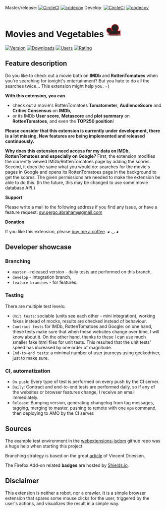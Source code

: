 Master/release: [![CircleCI](https://circleci.com/gh/gergooo/MoviesAndVegetables/tree/master.svg?style=svg&circle-token=deac9a2ced9ed3937ff44eb0f9cf3f63aa6bff08)](https://circleci.com/gh/gergooo/workflows/MoviesAndVegetables/tree/master) [![codecov](https://codecov.io/gh/gergooo/MoviesAndVegetables/branch/master/graph/badge.svg?token=nUY2twqHRv)](https://codecov.io/gh/gergooo/MoviesAndVegetables/branch/master)
Develop: [![CircleCI](https://circleci.com/gh/gergooo/MoviesAndVegetables/tree/develop.svg?style=svg&circle-token=deac9a2ced9ed3937ff44eb0f9cf3f63aa6bff08)](https://circleci.com/gh/gergooo/workflows/MoviesAndVegetables/tree/develop) [![codecov](https://codecov.io/gh/gergooo/MoviesAndVegetables/branch/develop/graph/badge.svg?token=nUY2twqHRv)](https://codecov.io/gh/gergooo/MoviesAndVegetables/branch/develop)

# Movies and Vegetables ![Icon](src/icons/icon-48.png)

[![Version](https://img.shields.io/amo/v/movies-and-vegetables)](https://addons.mozilla.org/hu/firefox/addon/movies-and-vegetables/)
[![Downloads](https://img.shields.io/amo/dw/movies-and-vegetables)](https://addons.mozilla.org/hu/firefox/addon/movies-and-vegetables/)
[![Users](https://img.shields.io/amo/users/movies-and-vegetables)](https://addons.mozilla.org/hu/firefox/addon/movies-and-vegetables/)
[![Rating](https://img.shields.io/amo/rating/movies-and-vegetables)](https://addons.mozilla.org/hu/firefox/addon/movies-and-vegetables/)

## Feature description

Do you like to check out a movie both on <b>IMDb</b> and <b>RottenTomatoes</b> when you're searching for tonight's entertainment? But you hate to do all the searches twice... This extension might help you. =)

<b>With this extension, you can</b>

- check out a movie's RottenTomatoes <b>Tomatometer</b>, <b>AudienceScore</b> and <b>Critics Consensus</b> on <b>IMDb</b>,
- or its IMDb <b>User score</b>, <b>Metascore</b> and <b>plot summary</b> on <b>RottenTomatoes</b>, and even the <b>TOP250 position</b>!

<b>Please consider that this extension is currently under development, there is a lot missing. New features are being implemented and released continuously.</b>

<b>Why does this extension need access for my data on IMDb, RottenTomatoes and especially on Google?</b>
First, the extension modifies the currently viewed IMDb/RottenTomatoes page by adding the scores.
Second, it does the same what you would do: searches for the movie's pages in Google and opens its RottenTomatoes page in the background to get the scores. The given permissions are needed to make the extension be able to do this. (In the future, this may be changed to use some movie database API.)

<b>Support</b>

Please write a mail to the following address if you find any issue, or have a feature request: sw.gergo.abraham@gmail.com

<b>Donation</b>

If you like this extension, please <a href="https://www.buymeacoffee.com/gergoabraham">buy me a coffee</a>. ◕ ◡ ◕

## Developer showcase

### Branching

- `master` - released version - daily tests are performed on this branch,
- `develop` - integration branch,
- `feature branches` - for features.

### Testing

There are multiple test levels:

- `Unit tests`: sociable (units see each other - mini integration), working fakes instead of mocks, results are checked instead of behaviour.
- `Contract tests` for IMDb, RottenTomatoes and Google: on one hand, these tests make sure that when these websites change over time, I will know about it. On the other hand, thanks to these I can use much smaller fake html files for unit tests. This resulted that the unit tests' speed has increased by one order of magnitude.
- `End-to-end tests`: a minimal number of user journeys using geckodriver, just to make sure.

### CI, automatization

- `On push`: Every type of test is performed on every push by the CI server.
- `Daily`: Contract and end-to-end tests are performed daily, so if any of the websites or browser features change, I receive an email immediately.
- `Release`: Bumping version, generating changelog from tag messages, tagging, merging to master, pushing to remote with one `npm` command, then deploying to AMO by the CI server.

## Sources

The example test environment in the [webextensions-jsdom](https://github.com/webexts/webextensions-jsdom) github repo was a huge help when starting this project.

Branching strategy is based on the great [article](https://nvie.com/posts/a-successful-git-branching-model/) of Vincent Driessen.

The Firefox Add-on related **badges** are hosted by [Shields.io](https://shields.io/).

## Disclaimer

This extension is neither a robot, nor a crawler. It is a simple browser extension that spares some mouse clicks for the user, triggered by the user's actions, and visualizes the result in a simple way.
